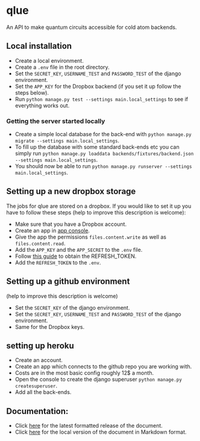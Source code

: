 # qlue
An API to make quantum circuits accessible for cold atom backends.

## Local installation 
- Create a local environment.
- Create a `.env` file in the root directory.
- Set the `SECRET_KEY`, `USERNAME_TEST` and `PASSWORD_TEST` of the django environment.
- Set the `APP_KEY` for the Dropbox backend (if you set it up follow the steps below). 
- Run `python manage.py test --settings main.local_settings` to see if everything works out.

### Getting the server started locally

- Create a simple local database for the back-end with `python manage.py migrate --settings main.local_settings`.
- To fill up the database with some standard back-ends etc you can simply run `python manage.py loaddata backends/fixtures/backend.json --settings main.local_settings`.
- You should now be able to run `python manage.py runserver --settings main.local_settings`.

## Setting up a new dropbox storage
The jobs for qlue are stored on a dropbox. If you would like to set it up you have to follow these steps (help to improve this description is welcome):

- Make sure that you have a Dropbox account.
- Create an app in [app console](https://www.dropbox.com/developers/apps).
- Give the app the permissions `files.content.write` as well as `files.content.read`.
- Add the `APP_KEY` and the `APP_SECRET` to the `.env` file. 
- Follow [this guide](https://www.dropboxforum.com/t5/Dropbox-API-Support-Feedback/Get-refresh-token-from-access-token/td-p/596739) to obtain the REFRESH_TOKEN.
- Add the `REFRESH_TOKEN` to the `.env`.

## Setting up a github environment  
(help to improve this description is welcome)
- Set the `SECRET_KEY` of the django environment.
- Set the `SECRET_KEY`, `USERNAME_TEST` and `PASSWORD_TEST` of the django environment.
- Same for the Dropbox keys.

## setting up heroku
- Create an account.
- Create an app which connects to the github repo you are working with.
- Costs are in the most basic config roughly 12$ a month.
- Open the console to create the django superuser `python manage.py createsuperuser`.
- Add all the back-ends.

## Documentation:
* Click [here](https://alqor-ug.github.io/qlued/) for the latest formatted release of the document.
* Click [here](docs/index.md) for the local version of the document in Markdown format.
